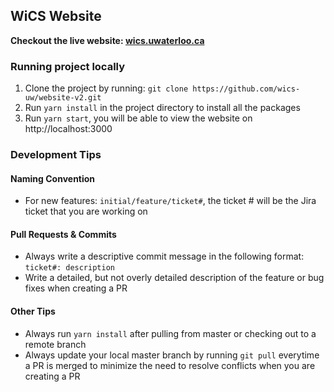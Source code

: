 ## WiCS Website

**Checkout the live website: [wics.uwaterloo.ca](http://wics.uwaterloo.ca/)**

### Running project locally

1. Clone the project by running: `git clone https://github.com/wics-uw/website-v2.git`
2. Run `yarn install` in the project directory to install all the packages
3. Run `yarn start`, you will be able to view the website on http://localhost:3000

### Development Tips

#### Naming Convention

- For new features: `initial/feature/ticket#`, the ticket # will be the Jira ticket that you are working on

#### Pull Requests & Commits

- Always write a descriptive commit message in the following format: `ticket#: description`
- Write a detailed, but not overly detailed description of the feature or bug fixes when creating a PR

#### Other Tips

- Always run `yarn install` after pulling from master or checking out to a remote branch
- Always update your local master branch by running `git pull` everytime a PR is merged to minimize the need to resolve conflicts when you are creating a PR

